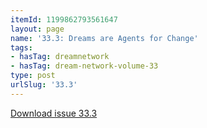 ```yaml
---
itemId: 1199862793561647
layout: page
name: '33.3: Dreams are Agents for Change'
tags:
- hasTag: dreamnetwork
- hasTag: dream-network-volume-33
type: post
urlSlug: '33.3'
---
```

<a href="files/pdfs/Volume_33/33.3_change.pdf" download="">Download issue 33.3</a>